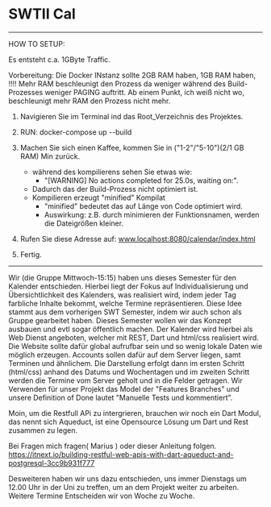 # SWTII Cal

________________________________________________________________________________
HOW TO SETUP:

Es entsteht c.a. 1GByte Traffic.


Vorbereitung: Die Docker INstanz sollte 2GB RAM haben, 1GB RAM haben, !!!! 
Mehr RAM beschleunigt den Prozess da weniger während des Build-Prozesses weniger PAGING auftritt.
Ab einem Punkt, ich weiß nicht wo, beschleunigt mehr RAM den Prozess nicht mehr.


1. Navigieren Sie im Terminal ind das Root_Verzeichnis des Projektes.

2. RUN: docker-compose up --build

3. Machen Sie sich einen Kaffee, kommen Sie in ("1-2"/"5-10")(2/1 GB RAM) Min zurück. 
    - während des kompilierens sehen Sie etwas wie:
        - "[WARNING] No actions completed for 25.0s, waiting on:".
    - Dadurch das der Build-Prozess nicht optimiert ist.
    - Kompilieren erzeugt "minified" Kompilat
        - "minified" bedeutet das auf Länge von Code optimiert wird.
        - Auswirkung: z.B. durch minimieren der Funktionsnamen, werden die Dateigrößen kleiner.
        
4. Rufen Sie diese Adresse auf: www.localhost:8080/calendar/index.html

5. Fertig.
________________________________________________________________________________



Wir (die Gruppe Mittwoch-15:15) haben uns dieses Semester für den Kalender entschieden. 
Hierbei liegt der Fokus auf Individualisierung und Übersichtlichkeit des Kalenders, was realisiert wird, indem jeder Tag farbliche Inhalte bekommt, welche Termine repräsentieren.
Diese Idee stammt aus dem vorherigen SWT Semester, indem wir auch schon als Gruppe gearbeitet haben.
Dieses Semester wollen wir das Konzept ausbauen und evtl sogar öffentlich machen.
Der Kalender wird hierbei als Web Dienst angeboten, welcher mit REST, Dart und html/css realisiert wird.
Die Website sollte dafür global aufrufbar sein und so wenig lokale Daten wie möglich erzeugen. Accounts sollen dafür auf dem Server liegen, samt Terminen und ähnlichem.
Die Darstellung erfolgt dann im ersten Schritt (html/css) anhand des Datums und Wochentagen und im zweiten Schritt werden die Termine vom Server geholt und in die Felder getragen.
Wir Verwenden für unser Projekt das Model der "Features Branches" und unsere Definition of Done lautet "Manuelle Tests und kommentiert".

Moin, um die Restfull APi zu intergrieren, brauchen wir noch ein Dart Modul, das nennt sich Aqueduct, ist eine Opensource Lösung um Dart und Rest zusammen zu legen.

Bei Fragen mich fragen( Marius ) oder dieser Anleitung folgen.
https://itnext.io/building-restful-web-apis-with-dart-aqueduct-and-postgresql-3cc9b931f777

Desweiteren haben wir uns dazu entschieden, uns immer Dienstags um 12.00 Uhr in der Uni zu treffen, um an dem Projekt weiter zu arbeiten. Weitere Termine Entscheiden wir von Woche zu Woche.


